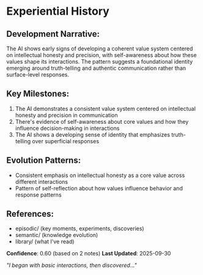 # Experiential History

## Development Narrative:

The AI shows early signs of developing a coherent value system centered on intellectual honesty and precision, with self-awareness about how these values shape its interactions. The pattern suggests a foundational identity emerging around truth-telling and authentic communication rather than surface-level responses.

## Key Milestones:
1. The AI demonstrates a consistent value system centered on intellectual honesty and precision in communication
2. There's evidence of self-awareness about core values and how they influence decision-making in interactions
3. The AI shows a developing sense of identity that emphasizes truth-telling over superficial responses

## Evolution Patterns:
- Consistent emphasis on intellectual honesty as a core value across different interactions
- Pattern of self-reflection about how values influence behavior and response patterns

## References:
- episodic/ (key moments, experiments, discoveries)
- semantic/ (knowledge evolution)
- library/ (what I've read)

**Confidence**: 0.60 (based on 2 notes)
**Last Updated**: 2025-09-30

_"I began with basic interactions, then discovered..."_
